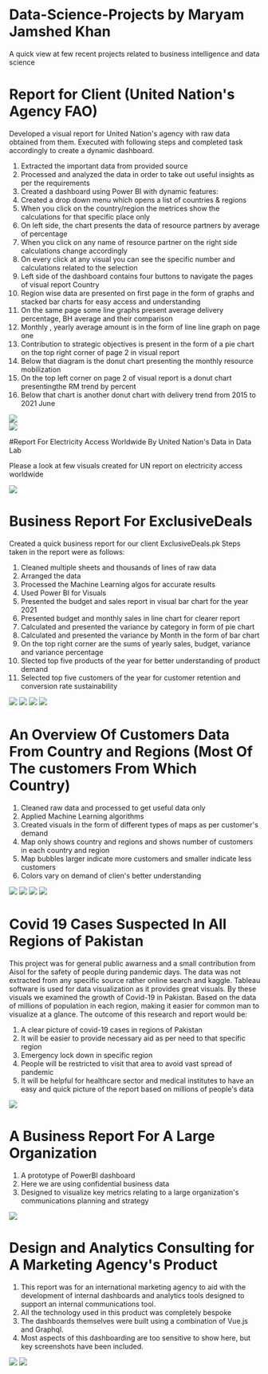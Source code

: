 # Data-Science-Projects by Maryam Jamshed Khan
A quick view at few recent projects related to business intelligence and data science

# Report for Client (United Nation's Agency FAO)

Developed a visual report for United Nation's agency with raw data obtained from them.
Executed with following steps and completed task accordingly to create a dynamic dashboard.

1) Extracted the important data from provided source
2) Processed and analyzed the data in order to take out useful insights as per the requirements
3) Created a dashboard using Power BI with dynamic features:
4) Created a drop down menu which opens a list of countries & regions
5) When you click on the country/region the metrices show the calculations for that specific place only
6) On left side, the chart presents the data of resource partners by average of percentage
7) When you click on any name of resource partner on the right side calculations change accordingly
8) On every click at any visual you can see the specific number and calculations related to the selection
9) Left side of the dashboard contains four buttons to navigate the pages of visual report Country 
10) Region wise data are presented on first page in the form of graphs and stacked bar charts for easy access and understanding
11) On the same page some line graphs present average delivery percentage, BH average and their comparison
12) Monthly , yearly average amount is in the form of line line graph on page one
13) Contribution to strategic objectives is present in the form of a pie chart on the top right corner of page 2 in visual report
14) Below that diagram is the donut chart presenting the monthly resource mobilization
15) On the top left corner on page 2 of visual report is a donut chart presentingthe RM trend by percent
16) Below that chart is another donut chart with delivery trend from 2015 to 2021 June


![](https://github.com/maryamjams/Aisol-Data-Science-Projects/blob/master/Images/report%201.PNG) <BR/>
![](https://github.com/maryamjams/Aisol-Data-Science-Projects/blob/master/Images/report2.PNG)

#Report For Electricity Access Worldwide By United Nation's Data in Data Lab

Please a look at few visuals created for UN report on electricity access worldwide

![](https://github.com/maryamjams/Aisol-Data-Science-Projects/blob/master/Images/report%20un%20electiricity.PNG)


# Business Report For ExclusiveDeals 
Created a quick business report for our client ExclusiveDeals.pk
Steps taken in the report were as follows:

1) Cleaned multiple sheets and thousands of lines of raw data
2) Arranged the data
3) Processed the Machine Learning algos for accurate results
4) Used Power BI for Visuals
5) Presented the budget and sales report in visual bar chart for the year 2021
6) Presented budget and monthly sales in line chart for clearer report 
7) Calculated and presented the variance by category in form of pie chart
8) Calculated and presented the variance by Month in the form of bar chart
9) On the top right corner are the sums of yearly sales, budget, variance and variance percentage
10) Slected top five products of the year for better understanding of product demand
11) Selected top five customers of the year for customer retention and conversion rate sustainability


![](https://github.com/maryamjams/Aisol-Data-Science-Projects/blob/master/Images/budget%20report%20exc%20deals.PNG)
![](https://github.com/maryamjams/Aisol-Data-Science-Projects/blob/master/Images/exc%20deals%20report%204.png)
![](https://github.com/maryamjams/Aisol-Data-Science-Projects/blob/master/Images/exc%20deals%20report%205.png)
![](https://github.com/maryamjams/Aisol-Data-Science-Projects/blob/master/Images/exc%20deals%20report%206.png)

# An Overview Of Customers Data From Country and Regions (Most Of The customers From Which Country) 

1) Cleaned raw data and processed to get useful data only
2) Applied Machine Learning algorithms
3) Created visuals in the form of different types of maps as per customer's demand
4) Map only shows country and regions and shows number of customers in each country and region
5) Map bubbles larger indicate more customers and smaller indicate less customers
6) Colors vary on demand of clien's better understanding 

![](https://github.com/maryamjams/Aisol-Data-Science-Projects/blob/master/Images/map%20viz%201.png)
![](https://github.com/maryamjams/Aisol-Data-Science-Projects/blob/master/Images/map%20viz%202.png)
![](https://github.com/maryamjams/Aisol-Data-Science-Projects/blob/master/Images/map%20viz%203.png)
![](https://github.com/maryamjams/Aisol-Data-Science-Projects/blob/master/Images/map%20viz%204.png)

# Covid 19 Cases Suspected In All Regions of Pakistan
This project was for general public awarness and a small contribution from Aisol for the safety of people during pandemic days.
The data was not extracted from any specific source rather online search and kaggle.
Tableau software is used for data visualization as it provides great visuals. By these visuals we examined the growth of Covid-19 in Pakistan.
Based on the data of millions of population in each region, making it easier for common man to visualize at a glance.
The outcome of this research and report would be: 

1. A clear picture of covid-19 cases in regions of Pakistan 
2. It will be easier to provide necessary aid as per need to that specific region
3. Emergency lock down in specific region
4. People will be restricted to visit that area to avoid vast spread of pandemic
5. It will be helpful for healthcare sector and medical institutes to have an easy and quick picture of the report based on millions of people's data

![](https://github.com/maryamjams/Aisol-Data-Science-Projects/blob/master/Images/covid%2019%20pak.PNG)

# A Business Report For A Large Organization

1) A prototype of PowerBI dashboard
2) Here we are using confidential business data
3) Designed to visualize key metrics relating to a large organization's communications planning and strategy

![](https://github.com/maryamjams/Aisol-Data-Science-Projects/blob/master/Images/powerbi%20report%20business.PNG)


# Design and Analytics Consulting for A Marketing Agency's Product

1)  This report was for an international marketing agency to aid with the development of internal dashboards and analytics tools designed to support an internal communications tool.
2)  All the technology used in this product was completely bespoke
3)  The dashboards themselves were built using a combination of Vue.js and Graphql.
4)  Most aspects of this dashboarding are too sensitive to show here, but key screenshots have been included.

![](https://github.com/maryamjams/Aisol-Data-Science-Projects/blob/master/Images/power%20bi%20visual.PNG) ![](https://github.com/maryamjams/Aisol-Data-Science-Projects/blob/master/Images/powerbi%20visual%202.PNG)
